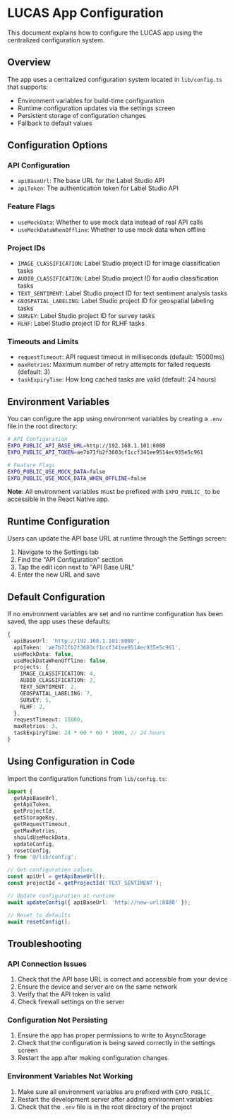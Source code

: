 # LUCAS App Configuration

This document explains how to configure the LUCAS app using the centralized configuration system.

## Overview

The app uses a centralized configuration system located in `lib/config.ts` that supports:
- Environment variables for build-time configuration
- Runtime configuration updates via the settings screen
- Persistent storage of configuration changes
- Fallback to default values

## Configuration Options

### API Configuration
- `apiBaseUrl`: The base URL for the Label Studio API
- `apiToken`: The authentication token for Label Studio API

### Feature Flags
- `useMockData`: Whether to use mock data instead of real API calls
- `useMockDataWhenOffline`: Whether to use mock data when offline

### Project IDs
- `IMAGE_CLASSIFICATION`: Label Studio project ID for image classification tasks
- `AUDIO_CLASSIFICATION`: Label Studio project ID for audio classification tasks
- `TEXT_SENTIMENT`: Label Studio project ID for text sentiment analysis tasks
- `GEOSPATIAL_LABELING`: Label Studio project ID for geospatial labeling tasks
- `SURVEY`: Label Studio project ID for survey tasks
- `RLHF`: Label Studio project ID for RLHF tasks

### Timeouts and Limits
- `requestTimeout`: API request timeout in milliseconds (default: 15000ms)
- `maxRetries`: Maximum number of retry attempts for failed requests (default: 3)
- `taskExpiryTime`: How long cached tasks are valid (default: 24 hours)

## Environment Variables

You can configure the app using environment variables by creating a `.env` file in the root directory:

```bash
# API Configuration
EXPO_PUBLIC_API_BASE_URL=http://192.168.1.101:8080
EXPO_PUBLIC_API_TOKEN=ae7b71fb2f3603cf1ccf341ee9514ec935e5c961

# Feature Flags
EXPO_PUBLIC_USE_MOCK_DATA=false
EXPO_PUBLIC_USE_MOCK_DATA_WHEN_OFFLINE=false
```

**Note**: All environment variables must be prefixed with `EXPO_PUBLIC_` to be accessible in the React Native app.

## Runtime Configuration

Users can update the API base URL at runtime through the Settings screen:

1. Navigate to the Settings tab
2. Find the "API Configuration" section
3. Tap the edit icon next to "API Base URL"
4. Enter the new URL and save

## Default Configuration

If no environment variables are set and no runtime configuration has been saved, the app uses these defaults:

```typescript
{
  apiBaseUrl: 'http://192.168.1.101:8080',
  apiToken: 'ae7b71fb2f3603cf1ccf341ee9514ec935e5c961',
  useMockData: false,
  useMockDataWhenOffline: false,
  projects: {
    IMAGE_CLASSIFICATION: 4,
    AUDIO_CLASSIFICATION: 2,
    TEXT_SENTIMENT: 2,
    GEOSPATIAL_LABELING: 7,
    SURVEY: 5,
    RLHF: 2,
  },
  requestTimeout: 15000,
  maxRetries: 3,
  taskExpiryTime: 24 * 60 * 60 * 1000, // 24 hours
}
```

## Using Configuration in Code

Import the configuration functions from `lib/config.ts`:

```typescript
import {
  getApiBaseUrl,
  getApiToken,
  getProjectId,
  getStorageKey,
  getRequestTimeout,
  getMaxRetries,
  shouldUseMockData,
  updateConfig,
  resetConfig,
} from '@/lib/config';

// Get configuration values
const apiUrl = getApiBaseUrl();
const projectId = getProjectId('TEXT_SENTIMENT');

// Update configuration at runtime
await updateConfig({ apiBaseUrl: 'http://new-url:8080' });

// Reset to defaults
await resetConfig();
```

## Troubleshooting

### API Connection Issues
1. Check that the API base URL is correct and accessible from your device
2. Ensure the device and server are on the same network
3. Verify that the API token is valid
4. Check firewall settings on the server

### Configuration Not Persisting
1. Ensure the app has proper permissions to write to AsyncStorage
2. Check that the configuration is being saved correctly in the settings screen
3. Restart the app after making configuration changes

### Environment Variables Not Working
1. Make sure all environment variables are prefixed with `EXPO_PUBLIC_`
2. Restart the development server after adding environment variables
3. Check that the `.env` file is in the root directory of the project 